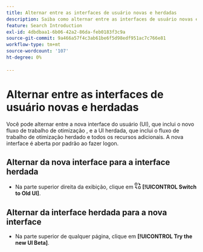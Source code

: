 ```yaml
---
title: Alternar entre as interfaces de usuário novas e herdadas
description: Saiba como alternar entre as interfaces de usuário novas e herdadas.
feature: Search Introduction
exl-id: 4dbdbaa1-6b06-42a2-86da-feb0183f3c9a
source-git-commit: 9a466a57f4c3ab61be6f5d98edf951ac7c766e81
workflow-type: tm+mt
source-wordcount: '107'
ht-degree: 0%

---
```


# Alternar entre as interfaces de usuário novas e herdadas

Você pode alternar entre a nova interface do usuário (UI), que inclui o novo fluxo de trabalho de otimização <!-- default optimization workflow -->, e a UI herdada, que inclui o fluxo de trabalho de otimização herdado e todos os recursos adicionais. A nova interface é aberta por padrão ao fazer logon.

## Alternar da nova interface para a interface herdada

* Na parte superior direita da exibição, clique em ![Alternar para a interface antiga](/help/search-social-commerce/assets/switch-to-old-ui.png "Alternar para a interface antiga") **[!UICONTROL Switch to Old UI]**.

## Alternar da interface herdada para a nova interface

* Na parte superior de qualquer página, clique em **[!UICONTROL Try the new UI Beta]**.

<!-- CHANGING ICON/location/wording WITH GA :

* In the upper right of any page, click **[!UICONTROL Switch to New UI]**.

 -->

<!--
>[!MORELIKETHIS]
>
>* [How the user interface is organized](user-interface.md)
-->
